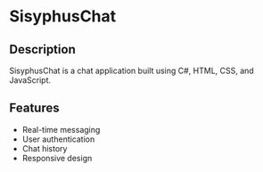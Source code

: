 # SisyphusChat

## Description
SisyphusChat is a chat application built using C#, HTML, CSS, and JavaScript.

## Features
- Real-time messaging
- User authentication
- Chat history
- Responsive design
